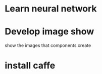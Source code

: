 # Learn neural network

# Develop image show
show the images that components create

# install caffe
